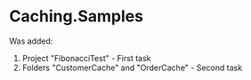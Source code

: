 # Caching.Samples
Was added:
1. Project "FibonacciTest" - First task
2. Folders "CustomerCache" and "OrderCache" - Second task
